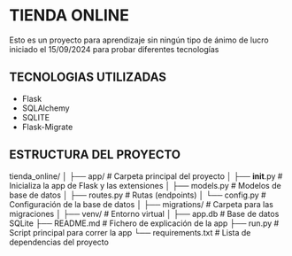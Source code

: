 # **TIENDA ONLINE**
Esto es un proyecto para aprendizaje sin ningún tipo de ánimo de lucro iniciado el 15/09/2024
para probar diferentes tecnologías

## TECNOLOGIAS UTILIZADAS

* Flask
* SQLAlchemy
* SQLITE
* Flask-Migrate

## ESTRUCTURA DEL PROYECTO
tienda_online/
│
├── app/                     # Carpeta principal del proyecto
│   ├── __init__.py          # Inicializa la app de Flask y las extensiones
│   ├── models.py            # Modelos de base de datos
│   ├── routes.py            # Rutas (endpoints)
│   └── config.py            # Configuración de la base de datos
│
├── migrations/              # Carpeta para las migraciones
│
├── venv/                    # Entorno virtual
│
├── app.db                   # Base de datos SQLite
├── README.md                # Fichero de explicación de la app
├── run.py                   # Script principal para correr la app
└── requirements.txt         # Lista de dependencias del proyecto


